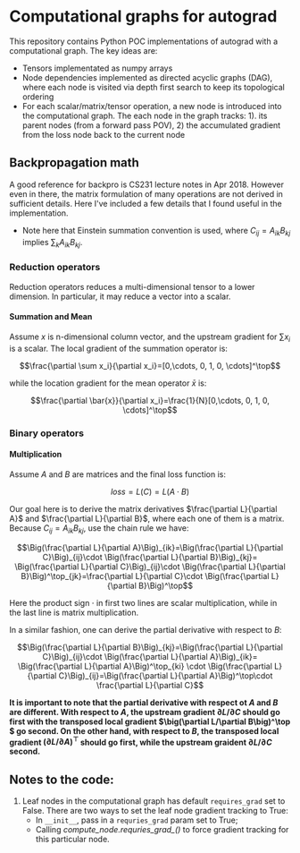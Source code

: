 # Computational graphs for autograd

This repository contains Python POC implementations of autograd with a computational graph. The key ideas are: 
- Tensors implementated as numpy arrays
- Node dependencies implemented as directed acyclic graphs (DAG), where each node is visited via depth first search to keep its topological ordering
- For each scalar/matrix/tensor operation, a new node is introduced into the computational graph. The each node in the graph tracks: 1). its parent nodes (from a forward pass POV), 2) the accumulated gradient from the loss node back to the current node

## Backpropagation math

A good reference for backpro is CS231 lecture notes in Apr 2018. However even in there, the matrix formulation of many operations are not derived in sufficient details. Here I've included a few details that I found useful in the implementation. 
- Note here that Einstein summation convention is used, where $C_{ij}=A_{ik}B_{kj}$ implies $\sum_kA_{ik}B_{kj}$. 

### Reduction operators

Reduction operators reduces a multi-dimensional tensor to a lower dimension. In particular, it may reduce a vector into a scalar. 

#### Summation and Mean
Assume $x$ is n-dimensional column vector, and the upstream gradient for $\sum x_i$ is a scalar. The local gradient of the summation operator is: 

$$\frac{\partial \sum x_i}{\partial x_i}=[0,\cdots, 0, 1, 0, \cdots]^\top$$

while the location gradient for the mean operator $\bar{x}$ is: 

$$\frac{\partial \bar{x}}{\partial x_i}=\frac{1}{N}[0,\cdots, 0, 1, 0, \cdots]^\top$$


### Binary operators
#### Multiplication

Assume $A$ and $B$ are matrices and the final loss function is: 

$$loss=L(C)=L(A\cdot B)$$

Our goal here is to derive the matrix derivatives $\frac{\partial L}{\partial A}$ and $\frac{\partial L}{\partial B}$, where each one of them is a matrix. Because $C_{ij}=A_{ik}B_{kj}$, use the chain rule we have: 

$$\Big(\frac{\partial L}{\partial A}\Big)_{ik}=\Big(\frac{\partial L}{\partial C}\Big)_{ij}\cdot \Big(\frac{\partial L}{\partial B}\Big)_{kj}= \Big(\frac{\partial L}{\partial C}\Big)_{ij}\cdot \Big(\frac{\partial L}{\partial B}\Big)^\top_{jk}=\frac{\partial L}{\partial C}\cdot \Big(\frac{\partial L}{\partial B}\Big)^\top$$

Here the product sign $\cdot$ in first two lines are scalar multiplication, while in the last line is matrix multiplication. 

In a similar fashion, one can derive the partial derivative with respect to $B$: 

$$\Big(\frac{\partial L}{\partial B}\Big)_{kj}=\Big(\frac{\partial L}{\partial C}\Big)_{ij}\cdot \Big(\frac{\partial L}{\partial A}\Big)_{ik}= \Big(\frac{\partial L}{\partial A}\Big)^\top_{ki} \cdot \Big(\frac{\partial L}{\partial C}\Big)_{ij}=\Big(\frac{\partial L}{\partial A}\Big)^\top\cdot \frac{\partial L}{\partial C}$$

**It is important to note that the partial derivative with respect ot $A$ and $B$ are different. With respect to $A$, the upstream gradient $\partial L/\partial C$ should go first with the transposed local gradient $\big(\partial L/\partial B\big)^\top $ go second. On the other hand, with respect to $B$, the transposed local gradient $\big(\partial L/\partial A\big)^\top$ should go first, while the upstream graident $\partial L/\partial C$ second.**


## Notes to the code:
1. Leaf nodes in the computational graph has default `requires_grad` set to False. There are two ways to set the leaf node gradient tracking to True: 
    - In `__init__`, pass in a `requries_grad` param set to True;
    - Calling *compute_node.requries_grad_()* to force gradient tracking for this particular node. 
